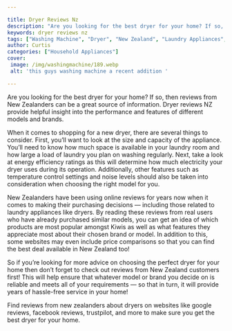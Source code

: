 ```yaml
---

title: Dryer Reviews Nz
description: "Are you looking for the best dryer for your home? If so, then reviews from New Zealanders can be a great source of information. Dr...get more detail"
keywords: dryer reviews nz
tags: ["Washing Machine", "Dryer", "New Zealand", "Laundry Appliances", "Appliance Reviews"]
author: Curtis
categories: ["Household Appliances"]
cover: 
 image: /img/washingmachine/189.webp
 alt: 'this guys washing machine a recent addition '

---
```


Are you looking for the best dryer for your home? If so, then reviews from New Zealanders can be a great source of information. Dryer reviews NZ provide helpful insight into the performance and features of different models and brands.

When it comes to shopping for a new dryer, there are several things to consider. First, you’ll want to look at the size and capacity of the appliance. You’ll need to know how much space is available in your laundry room and how large a load of laundry you plan on washing regularly. Next, take a look at energy efficiency ratings as this will determine how much electricity your dryer uses during its operation. Additionally, other features such as temperature control settings and noise levels should also be taken into consideration when choosing the right model for you.

New Zealanders have been using online reviews for years now when it comes to making their purchasing decisions — including those related to laundry appliances like dryers. By reading these reviews from real users who have already purchased similar models, you can get an idea of which products are most popular amongst Kiwis as well as what features they appreciate most about their chosen brand or model. In addition to this, some websites may even include price comparisons so that you can find the best deal available in New Zealand too! 

So if you’re looking for more advice on choosing the perfect dryer for your home then don’t forget to check out reviews from New Zealand customers first! This will help ensure that whatever model or brand you decide on is reliable and meets all of your requirements — so that in turn, it will provide years of hassle-free service in your home!

Find reviews from new zealanders about dryers on websites like google reviews, facebook reviews, trustpilot, and more to make sure you get the best dryer for your home.
